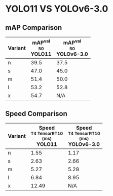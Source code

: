 ---
---
# YOLO11 VS YOLOv6-3.0

## mAP Comparison

| **Variant** | <center><span style='width: 400px;'>**mAP<sup>val<br>50**<br>**YOLO11**</span></center> | <center><span style='width: 400px;'>**mAP<sup>val<br>50**<br>**YOLOv6-3.0**</span></center> |
|----|----------------------------------|------------------------------------|
| n | 39.5 | 37.5 |
| s | 47.0 | 45.0 |
| m | 51.4 | 50.0 |
| l | 53.2 | 52.8 |
| x | 54.7 | N/A |

## Speed Comparison

| **Variant** | <center><span style='width: 200px;'>**Speed**<br><sup>T4 TensorRT10<br>(ms)</sup><br>**YOLO11**</span></center> | <center><span style='width: 200px;'>**Speed**<br><sup>T4 TensorRT10<br>(ms)</sup><br>**YOLOv6-3.0**</span></center> |
|---------|-----------------------|-----------------------|
| n | 1.55 | 1.17 |
| s | 2.63 | 2.66 |
| m | 5.27 | 5.28 |
| l | 6.84 | 8.95 |
| x | 12.49 | N/A |
